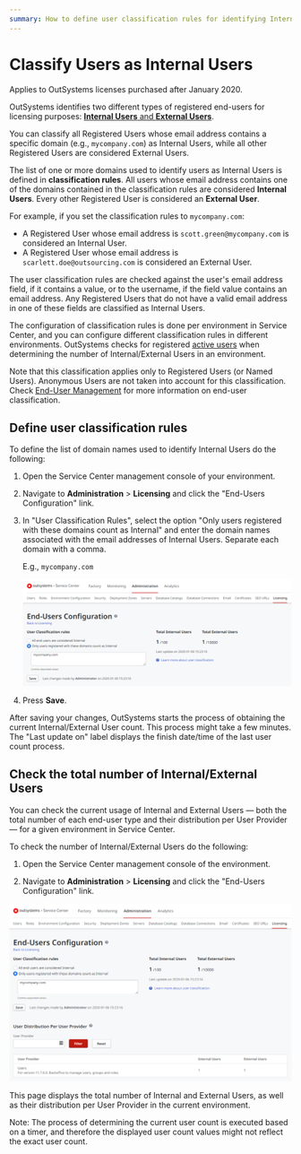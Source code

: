 ```yaml
---
summary: How to define user classification rules for identifying Internal Users.
---
```


# Classify Users as Internal Users

<div class="info" markdown="1">

Applies to OutSystems licenses purchased after January 2020.

</div>

OutSystems identifies two different types of registered end-users for licensing purposes: [**Internal Users** and **External Users**](intro.md#internal-external).

You can classify all Registered Users whose email address contains a specific domain (e.g., `mycompany.com`) as Internal Users, while all other Registered Users are considered External Users.

The list of one or more domains used to identify users as Internal Users is defined in **classification rules**. All users whose email address contains one of the domains contained in the classification rules are considered **Internal Users**. Every other Registered User is considered an **External User**.

For example, if you set the classification rules to `mycompany.com`:

* A Registered User whose email address is `scott.green@mycompany.com` is considered an Internal User.
* A Registered User whose email address is `scarlett.doe@outsourcing.com` is considered an External User.

The user classification rules are checked against the user's email address field, if it contains a value, or to the username, if the field value contains an email address. Any Registered Users that do not have a valid email address in one of these fields are classified as Internal Users. 

The configuration of classification rules is done per environment in Service Center, and you can configure different classification rules in different environments. OutSystems checks for registered [active users](add-delete-users.md#deactivate) when determining the number of Internal/External Users in an environment.

Note that this classification applies only to Registered Users (or Named Users). Anonymous Users are not taken into account for this classification. Check [End-User Management](intro.md) for more information on end-user classification.

## Define user classification rules

To define the list of domain names used to identify Internal Users do the following:

1. Open the Service Center management console of your environment.

1. Navigate to **Administration** > **Licensing** and click the "End-Users Configuration" link.

1. In "User Classification Rules", select the option "Only users registered with these domains count as Internal" and enter the domain names associated with the email addresses of Internal Users. Separate each domain with a comma.

    E.g., `mycompany.com`

    ![](images/sc-user-classification-rules.png?width=900)

1. Press **Save**.

After saving your changes, OutSystems starts the process of obtaining the current Internal/External User count. This process might take a few minutes. The "Last update on" label displays the finish date/time of the last user count process.

## Check the total number of Internal/External Users

You can check the current usage of Internal and External Users — both the total number of each end-user type and their distribution per User Provider — for a given environment in Service Center.

To check the number of Internal/External Users do the following:

1. Open the Service Center management console of the environment.

1. Navigate to **Administration** > **Licensing** and click the "End-Users Configuration" link.

![](images/sc-end-users-configuration.png?width=900)

This page displays the total number of Internal and External Users, as well as their distribution per User Provider in the current environment. 

Note: The process of determining the current user count is executed based on a timer, and therefore the displayed user count values might not reflect the exact user count.
